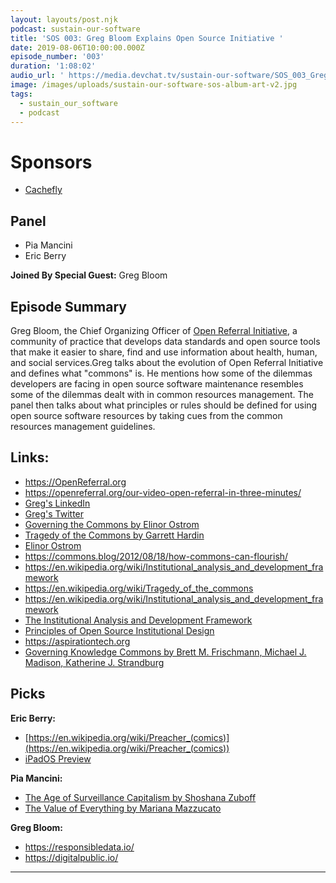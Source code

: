 ```yaml
---
layout: layouts/post.njk
podcast: sustain-our-software
title: 'SOS 003: Greg Bloom Explains Open Source Initiative '
date: 2019-08-06T10:00:00.000Z
episode_number: '003'
duration: '1:08:02'
audio_url: ' https://media.devchat.tv/sustain-our-software/SOS_003_Greg_Bloom.mp3'
image: /images/uploads/sustain-our-software-sos-album-art-v2.jpg
tags:
  - sustain_our_software
  - podcast
---
```

# Sponsors

* [Cachefly](https://www.cachefly.com/)

## Panel

* Pia Mancini
* Eric Berry

**Joined By Special Guest:** Greg Bloom

## Episode Summary

Greg Bloom, the Chief Organizing Officer of [Open Referral Initiative](https://openreferral.org), a community of practice that develops data standards and open source tools that make it easier to share, find and use information about health, human, and social services.Greg talks about the evolution of Open Referral Initiative  and defines what "commons" is. He mentions how some of the dilemmas developers are facing in open source software maintenance resembles some of the dilemmas dealt with in common resources management. The panel then talks about what principles or rules should be defined for using open source software resources by taking cues from the common resources management guidelines.

## Links:

* <https://OpenReferral.org>
* [https://openreferral.org/our-video-open-referral-in-three-minutes/ ](https://openreferral.org/our-video-open-referral-in-three-minutes/)
* [Greg's LinkedIn](https://www.linkedin.com/in/gregbloom/)
* [Greg's Twitter](https://twitter.com/greggish)
* [Governing the Commons by Elinor Ostrom](https://www.amazon.com/Governing-Commons-Evolution-Institutions-Collective/dp/0521405998)
* [Tragedy of the Commons by Garrett Hardin](https://en.wikipedia.org/wiki/Tragedy_of_the_commons)
* [Elinor Ostrom](https://en.wikipedia.org/wiki/Elinor_Ostrom)
* <https://commons.blog/2012/08/18/how-commons-can-flourish/>
* <https://en.wikipedia.org/wiki/Institutional_analysis_and_development_framework>
* <https://en.wikipedia.org/wiki/Tragedy_of_the_commons>
* <https://en.wikipedia.org/wiki/Institutional_analysis_and_development_framework>
* [The Institutional Analysis and Development Framework](https://ocsdnet.org/about-ocsdnet/about-ocs/iad-framework/)
* [Principles of Open Source Institutional Design](https://discourse.sustainoss.org/t/principles-of-open-source-institutional-design/62)
* <https://aspirationtech.org>
* [Governing Knowledge Commons by  Brett M. Frischmann, Michael J. Madison, Katherine J. Strandburg ](https://www.amazon.com/Governing-Knowledge-Commons-Brett-Frischmann/dp/0190225823)

## Picks

**Eric Berry:**

* [https://en.wikipedia.org/wiki/Preacher_(comics)](https://en.wikipedia.org/wiki/Preacher_(comics))
* [iPadOS Preview](https://www.apple.com/ipados/ipados-preview/)

**Pia Mancini:**

* [The Age of Surveillance Capitalism by Shoshana Zuboff ](https://www.amazon.com/Age-Surveillance-Capitalism-Future-Frontier/dp/1610395697)
* [The Value of Everything by Mariana Mazzucato](https://www.amazon.com/Value-Everything-Making-Taking-Economy/dp/161039674X/ref=sr_1_1?crid=239S60ARO3RHF&keywords=the+value+of+everything&qid=1561737100&s=books&sprefix=the+value+of+ever%2Cstripbooks%2C173&sr=1-1)

**Greg Bloom:**

* <https://responsibledata.io/>
* <https://digitalpublic.io/>

- - -
